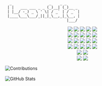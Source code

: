 ```
  _                 _    _ _      
 | |   ___ ___ _ _ (_)__| (_)__ _ 
 | |__/ -_) _ \ ' \| / _` | / _` |
 |____\___\___/_||_|_\__,_|_\__, |
                            |___/ 
```




<div align="center">

  <img src="https://img.shields.io/badge/Python-3.9-blue?style=for-the-badge&logo=python&logoColor=white"/>
  <img src="https://img.shields.io/badge/JavaScript-ES6-yellow?style=for-the-badge&logo=javascript&logoColor=black"/>
  <img src="https://img.shields.io/badge/Java-11-red?style=for-the-badge&logo=java&logoColor=white"/>
  <img src="https://img.shields.io/badge/Flask-2.0-black?style=for-the-badge&logo=flask&logoColor=white"/>
  <img src="https://img.shields.io/badge/SQLite-3.35-lightblue?style=for-the-badge&logo=sqlite&logoColor=blue"/>

  <br>

  <img src="https://img.shields.io/badge/FastAPI-0.68-green?style=for-the-badge&logo=fastapi&logoColor=white"/>
  <img src="https://img.shields.io/badge/Aiogram-2.17-blue?style=for-the-badge&logo=python&logoColor=white"/>
  <img src="https://img.shields.io/badge/Telethon-1.24-blue?style=for-the-badge&logo=python&logoColor=white"/>
  <img src="https://img.shields.io/badge/HTML5-E34F26?style=for-the-badge&logo=html5&logoColor=white"/>
  <img src="https://img.shields.io/badge/CSS3-1572B6?style=for-the-badge&logo=css3&logoColor=white"/>

  <br>

  <img src="https://img.shields.io/badge/Bootstrap-5.1-purple?style=for-the-badge&logo=bootstrap&logoColor=white"/>
  <img src="https://img.shields.io/badge/Jinja-2.11.3-red?style=for-the-badge&logo=jinja&logoColor=white"/>
  <img src="https://img.shields.io/badge/Terminal-Bash-black?style=for-the-badge&logo=gnu-bash&logoColor=white"/>
  <img src="https://img.shields.io/badge/PgAdmin-4-blue?style=for-the-badge&logo=postgresql&logoColor=white"/>
  <img src="https://img.shields.io/badge/MongoDB-4.4-green?style=for-the-badge&logo=mongodb&logoColor=white"/>

  <br>

  <img src="https://img.shields.io/badge/SQLAlchemy-1.4-red?style=for-the-badge&logo=python&logoColor=white"/>
  <img src="https://img.shields.io/badge/Docker-20.10-blue?style=for-the-badge&logo=docker&logoColor=white"/>
  <img src="https://img.shields.io/badge/Git-2.33-orange?style=for-the-badge&logo=git&logoColor=white"/>
  <img src="https://img.shields.io/badge/Trello-2.0-blue?style=for-the-badge&logo=trello&logoColor=white"/>
  <img src="https://img.shields.io/badge/Notion-2.1-black?style=for-the-badge&logo=notion&logoColor=white"/>

  <br>

  <img src="https://img.shields.io/badge/TeleBot-3.8-blue?style=for-the-badge&logo=python&logoColor=white"/>
  <img src="https://img.shields.io/badge/BeautifulSoup4-4.9.3-green?style=for-the-badge&logo=python&logoColor=white"/>

  <br>

  <img src="https://img.shields.io/badge/Pandas-1.3.3-green?style=for-the-badge&logo=pandas&logoColor=white"/>
  <img src="https://img.shields.io/badge/Poetry-1.1.6-black?style=for-the-badge&logo=poetry&logoColor=white"/>

</div>




![Contributions](https://github-readme-streak-stats.herokuapp.com/?user=leonidig&theme=dark)
<br><br>
![GitHub Stats](https://github-readme-stats.vercel.app/api?username=leonidig&show_icons=true&theme=dark)

<!--
**leonidig/leonidig** is a ✨ _special_ ✨ repository because its `README.md` (this file) appears on your GitHub profile.

Here are some ideas to get you started:

- 🔭 I’m currently working on ...
- 🌱 I’m currently learning ...
- 👯 I’m looking to collaborate on ...
- 🤔 I’m looking for help with ...
- 💬 Ask me about ...
- 📫 How to reach me: ...
- 😄 Pronouns: ...
- ⚡ Fun fact: ...
-->
